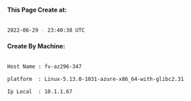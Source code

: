 
   
#### This Page Create at:

```bash

2022-06-29 - 23:40:38 UTC

```

#### Create By Machine:

```bash

Host Name : fv-az296-347

platform  : Linux-5.13.0-1031-azure-x86_64-with-glibc2.31

Ip Local  : 10.1.1.67

```

